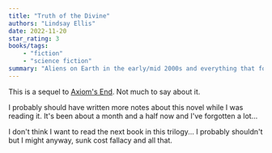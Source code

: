 ```yaml
---
title: "Truth of the Divine"
authors: "Lindsay Ellis"
date: 2022-11-20
star_rating: 3
books/tags:
    - "fiction"
    - "science fiction"
summary: "Aliens on Earth in the early/mid 2000s and everything that follows from that. Sequel to Axiom's End, continues Cora's story and adds some new fresh characters (alien and otherwise) into the mix."
---
```

This is a sequel to [Axiom's End](/books/2022-11-12/). Not much to say about it.

I probably should have written more notes about this novel while I was reading it. It's been about a month and a half now and I've forgotten a lot...

I don't think I want to read the next book in this trilogy... I probably shouldn't but I might anyway, sunk cost fallacy and all that.